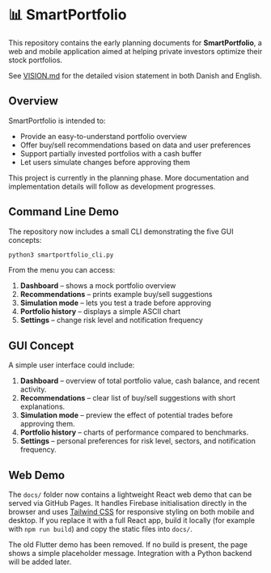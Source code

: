 # 📊 SmartPortfolio

This repository contains the early planning documents for **SmartPortfolio**, a web and mobile application aimed at helping private investors optimize their stock portfolios.

See [VISION.md](VISION.md) for the detailed vision statement in both Danish and English.

## Overview

SmartPortfolio is intended to:

- Provide an easy-to-understand portfolio overview
- Offer buy/sell recommendations based on data and user preferences
- Support partially invested portfolios with a cash buffer
- Let users simulate changes before approving them

This project is currently in the planning phase. More documentation and implementation details will follow as development progresses.

## Command Line Demo

The repository now includes a small CLI demonstrating the five GUI concepts:

```bash
python3 smartportfolio_cli.py
```

From the menu you can access:

1. **Dashboard** – shows a mock portfolio overview
2. **Recommendations** – prints example buy/sell suggestions
3. **Simulation mode** – lets you test a trade before approving
4. **Portfolio history** – displays a simple ASCII chart
5. **Settings** – change risk level and notification frequency

## GUI Concept

A simple user interface could include:

1. **Dashboard** – overview of total portfolio value, cash balance, and recent activity.
2. **Recommendations** – clear list of buy/sell suggestions with short explanations.
3. **Simulation mode** – preview the effect of potential trades before approving them.
4. **Portfolio history** – charts of performance compared to benchmarks.
5. **Settings** – personal preferences for risk level, sectors, and notification frequency.


## Web Demo

The `docs/` folder now contains a lightweight React web demo that can be served via GitHub Pages. It handles Firebase initialisation directly in the browser and uses [Tailwind CSS](https://tailwindcss.com/) for responsive styling on both mobile and desktop. If you replace it with a full React app, build it locally (for example with `npm run build`) and copy the static files into `docs/`.

The old Flutter demo has been removed. If no build is present, the page shows a simple placeholder message. Integration with a Python backend will be added later.

